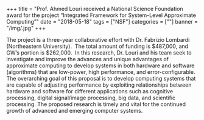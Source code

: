 +++
title = "Prof. Ahmed Louri received a National Science Foundation award for the project “Integrated Framework for System-Level Approximate Computing”"
date = "2018-05-18"
tags = ["NSF"]
categories = [""]
banner = "/img/.jpg"
+++

The project is a three-year collaborative effort with Dr. Fabrizio Lombardi (Northeastern University).  The total amount of funding is $487,000, and GW’s portion is $262,000.  In this research, Dr. Louri and his team seek to investigate and improve the advances and unique advantages of approximate computing to develop systems in both hardware and software (algorithms) that are low-power, high performance, and error-configurable. The overarching goal of this proposal is to develop computing systems that are capable of adjusting performance by exploiting relationships between hardware and software for different applications such as cognitive processing, digital signal/image processing, big data, and scientific processing. The proposed research is timely and vital for the continued growth of advanced and emerging computer systems.

